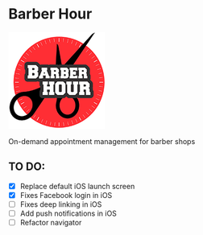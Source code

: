 # Barber Hour
![BarberHour](android/app/src/main/res/mipmap-xxxhdpi/ic_launcher.png)

On-demand appointment management for barber shops

## TO DO:

- [x] Replace default iOS launch screen
- [x] Fixes Facebook login in iOS
- [ ] Fixes deep linking in iOS
- [ ] Add push notifications in iOS
- [ ] Refactor navigator
